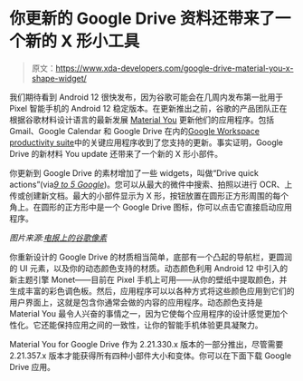 # 你更新的 Google Drive 资料还带来了一个新的 X 形小工具

> 原文：<https://www.xda-developers.com/google-drive-material-you-x-shape-widget/>

我们期待看到 Android 12 很快发布，因为谷歌可能会在几周内发布第一批用于 Pixel 智能手机的 Android 12 稳定版本。在更新推出之前，谷歌的产品团队正在根据谷歌材料设计语言的最新发展 [Material You](https://www.xda-developers.com/material-you/) 更新他们的应用程序。包括 Gmail、Google Calendar 和 Google Drive 在内的[Google Workspace productivity suite](https://www.xda-developers.com/material-you-google-workspace-apps-android-12/)中的关键应用程序收到了您支持的更新。事实证明，Google Drive 的新材料 You update 还带来了一个新的 X 形小部件。

你更新到 Google Drive 的素材增加了一些 widgets，叫做“Drive quick actions”(via[*9 to 5 Google*](https://9to5google.com/2021/09/16/google-drive-material-you/))。您可以从最大的微件中搜索、拍照以进行 OCR、上传或创建新文档。最大的小部件显示为 X 形，按钮放置在圆形正方形周围的每个角上。在圆形的正方形中是一个 Google Drive 图标，你可以点击它直接启动应用程序。

*图片来源:[电报上的谷歌像素](https://t.me/googlepixels/3752)*

你重新设计的 Google Drive 的材质相当简单，底部有一个凸起的导航栏，更圆润的 UI 元素，以及你的动态颜色支持的材质。动态颜色利用 Android 12 中引入的新主题引擎 Monet——目前在 Pixel 手机上可用——从你的壁纸中提取颜色，并生成丰富的彩色调色板。然后，应用程序可以以各种方式将这些颜色应用到它们的用户界面上，这就是包含你通常会做的内容的应用程序。动态颜色支持是 Material You 最令人兴奋的事情之一，因为它使每个应用程序的设计感觉更加个性化。它还能保持应用之间的一致性，让你的智能手机体验更具凝聚力。

Material You for Google Drive 作为 2.21.330.x 版本的一部分推出，尽管需要 2.21.357.x 版本才能获得所有四种小部件大小和变体。你可以在下面下载 Google Drive 应用。